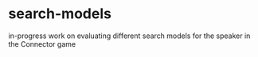 # search-models

in-progress work on evaluating different search models for the speaker in the Connector game
